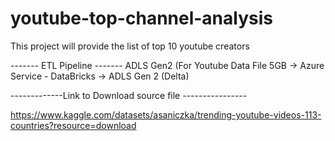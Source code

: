 # youtube-top-channel-analysis

This project will provide the list of top 10 youtube creators



------- ETL Pipeline -------
ADLS Gen2 (For Youtube Data File 5GB -> Azure Service - DataBricks -> ADLS Gen 2 (Delta)




-------------Link to Download source file ----------------

https://www.kaggle.com/datasets/asaniczka/trending-youtube-videos-113-countries?resource=download





